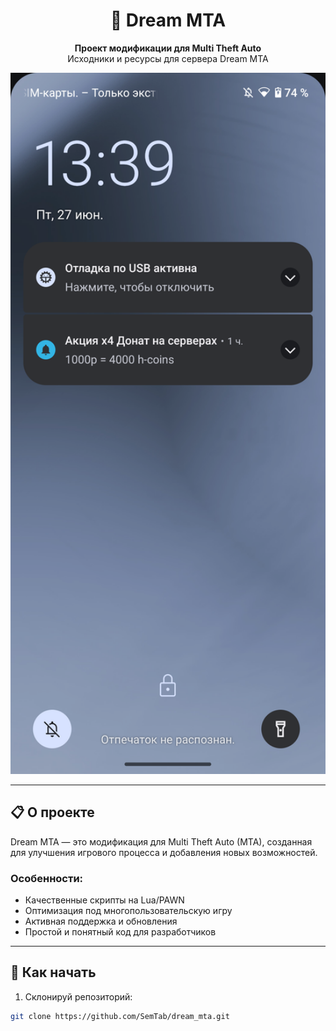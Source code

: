 <h1 align="center">🚀 Dream MTA</h1>

<p align="center">
  <strong>Проект модификации для Multi Theft Auto</strong><br>
  Исходники и ресурсы для сервера Dream MTA
</p>

<p align="center">
  <img src="./Screenshot_20250627_133950.png" alt="Preview Screenshot" width="600" />
</p>

---

## 📋 О проекте

Dream MTA — это модификация для Multi Theft Auto (MTA), созданная для улучшения игрового процесса и добавления новых возможностей.

### Особенности:
- Качественные скрипты на Lua/PAWN
- Оптимизация под многопользовательскую игру
- Активная поддержка и обновления
- Простой и понятный код для разработчиков

---

## 🚀 Как начать

1. Склонируй репозиторий:
```bash
git clone https://github.com/SemTab/dream_mta.git

